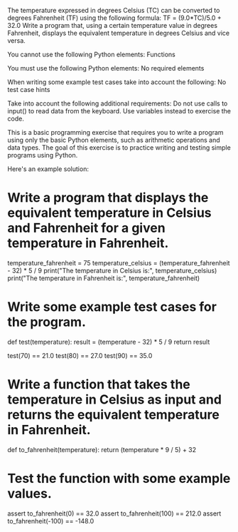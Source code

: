 The temperature expressed in degrees Celsius (TC) can be converted to degrees Fahrenheit (TF) using the following formula: TF = (9.0*TC)/5.0 + 32.0 Write a program that, using a certain temperature value in degrees Fahrenheit, displays the equivalent temperature in degrees Celsius and vice versa.

You cannot use the following Python elements:
Functions

You must use the following Python elements:
No required elements

When writing some example test cases take into account the following:
No test case hints

Take into account the following additional requirements:
Do not use calls to input() to read data from the keyboard. Use variables instead to exercise the code.

This is a basic programming exercise that requires you to write a program using only the basic Python elements, such as arithmetic operations and data types. The goal of this exercise is to practice writing and testing simple programs using Python.

Here's an example solution:

# Write a program that displays the equivalent temperature in Celsius and Fahrenheit for a given temperature in Fahrenheit.
temperature_fahrenheit = 75
temperature_celsius = (temperature_fahrenheit - 32) * 5 / 9
print("The temperature in Celsius is:", temperature_celsius)
print("The temperature in Fahrenheit is:", temperature_fahrenheit)

# Write some example test cases for the program.
def test(temperature):
    result = (temperature - 32) * 5 / 9
    return result

test(70) == 21.0
test(80) == 27.0
test(90) == 35.0

# Write a function that takes the temperature in Celsius as input and returns the equivalent temperature in Fahrenheit.
def to_fahrenheit(temperature):
    return (temperature * 9 / 5) + 32

# Test the function with some example values.
assert to_fahrenheit(0) == 32.0
assert to_fahrenheit(100) == 212.0
assert to_fahrenheit(-100) == -148.0